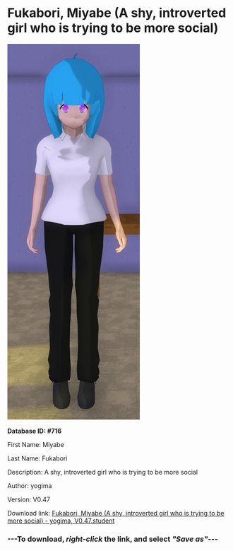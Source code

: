# Fukabori, Miyabe (A shy, introverted girl who is trying to be more social)

<img src="https://raw.githubusercontent.com/Arbiter1223/Daigaku-Gurashi-Custom-Students/master/Students/Files/Fukabori%2C%20Miyabe%20(A%20shy%2C%20introverted%20girl%20who%20is%20trying%20to%20be%20more%20social).png" title="Fukabori, Miyabe (A shy, introverted girl who is trying to be more social) - yogima, V0.47">

**Database ID: #716**

First Name: Miyabe

Last Name: Fukabori

Description: A shy, introverted girl who is trying to be more social

Author: yogima

Version: V0.47

Download link: <a href="https://raw.githubusercontent.com/Arbiter1223/Daigaku-Gurashi-Custom-Students/master/Students/Files/Fukabori%2C%20Miyabe%20(A%20shy%2C%20introverted%20girl%20who%20is%20trying%20to%20be%20more%20social)%20-%20yogima%2C%20V0.47.student">Fukabori, Miyabe (A shy, introverted girl who is trying to be more social) - yogima, V0.47.student</a>

### ---**To download, _right-click_ the link, and select _"Save as"_**---
